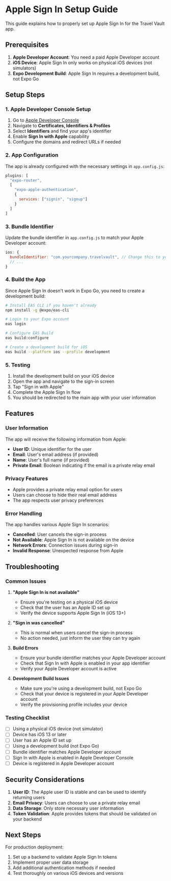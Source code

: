 # Apple Sign In Setup Guide

This guide explains how to properly set up Apple Sign In for the Travel Vault app.

## Prerequisites

1. **Apple Developer Account**: You need a paid Apple Developer account
2. **iOS Device**: Apple Sign In only works on physical iOS devices (not simulators)
3. **Expo Development Build**: Apple Sign In requires a development build, not Expo Go

## Setup Steps

### 1. Apple Developer Console Setup

1. Go to [Apple Developer Console](https://developer.apple.com/account/)
2. Navigate to **Certificates, Identifiers & Profiles**
3. Select **Identifiers** and find your app's identifier
4. Enable **Sign In with Apple** capability
5. Configure the domains and redirect URLs if needed

### 2. App Configuration

The app is already configured with the necessary settings in `app.config.js`:

```javascript
plugins: [
  "expo-router",
  [
    "expo-apple-authentication",
    {
      services: ["signin", "signup"]
    }
  ]
]
```

### 3. Bundle Identifier

Update the bundle identifier in `app.config.js` to match your Apple Developer account:

```javascript
ios: {
  bundleIdentifier: "com.yourcompany.travelvault", // Change this to your identifier
  // ...
}
```

### 4. Build the App

Since Apple Sign In doesn't work in Expo Go, you need to create a development build:

```bash
# Install EAS CLI if you haven't already
npm install -g @expo/eas-cli

# Login to your Expo account
eas login

# Configure EAS Build
eas build:configure

# Create a development build for iOS
eas build --platform ios --profile development
```

### 5. Testing

1. Install the development build on your iOS device
2. Open the app and navigate to the sign-in screen
3. Tap "Sign in with Apple"
4. Complete the Apple Sign In flow
5. You should be redirected to the main app with your user information

## Features

### User Information
The app will receive the following information from Apple:
- **User ID**: Unique identifier for the user
- **Email**: User's email address (if provided)
- **Name**: User's full name (if provided)
- **Private Email**: Boolean indicating if the email is a private relay email

### Privacy Features
- Apple provides a private relay email option for users
- Users can choose to hide their real email address
- The app respects user privacy preferences

### Error Handling
The app handles various Apple Sign In scenarios:
- **Cancelled**: User cancels the sign-in process
- **Not Available**: Apple Sign In is not available on the device
- **Network Errors**: Connection issues during sign-in
- **Invalid Response**: Unexpected response from Apple

## Troubleshooting

### Common Issues

1. **"Apple Sign In is not available"**
   - Ensure you're testing on a physical iOS device
   - Check that the user has an Apple ID set up
   - Verify the device supports Apple Sign In (iOS 13+)

2. **"Sign in was cancelled"**
   - This is normal when users cancel the sign-in process
   - No action needed, just inform the user they can try again

3. **Build Errors**
   - Ensure your bundle identifier matches your Apple Developer account
   - Check that Sign In with Apple is enabled in your app identifier
   - Verify your Apple Developer account is active

4. **Development Build Issues**
   - Make sure you're using a development build, not Expo Go
   - Check that your device is registered in your Apple Developer account
   - Verify the provisioning profile includes your device

### Testing Checklist

- [ ] Using a physical iOS device (not simulator)
- [ ] Device has iOS 13 or later
- [ ] User has an Apple ID set up
- [ ] Using a development build (not Expo Go)
- [ ] Bundle identifier matches Apple Developer account
- [ ] Sign In with Apple is enabled in Apple Developer Console
- [ ] Device is registered in Apple Developer account

## Security Considerations

1. **User ID**: The Apple user ID is stable and can be used to identify returning users
2. **Email Privacy**: Users can choose to use a private relay email
3. **Data Storage**: Only store necessary user information
4. **Token Validation**: Apple provides tokens that should be validated on your backend

## Next Steps

For production deployment:
1. Set up a backend to validate Apple Sign In tokens
2. Implement proper user data storage
3. Add additional authentication methods if needed
4. Test thoroughly on various iOS devices and versions 